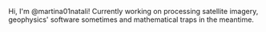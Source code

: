 Hi, I'm @martina01natali! Currently working on processing satellite imagery, geophysics' software sometimes and mathematical traps in the meantime.
